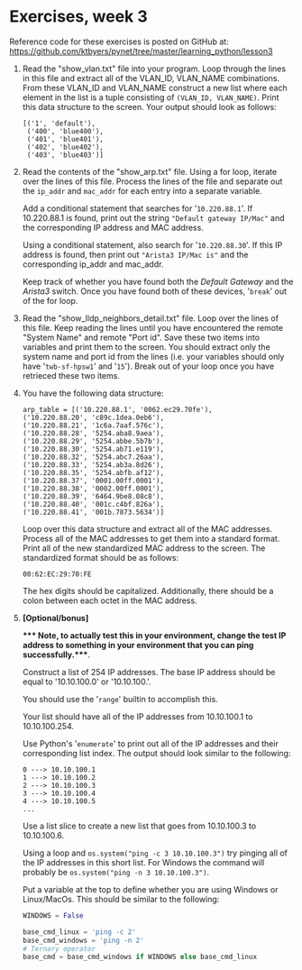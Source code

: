 # Exercises, week 3

Reference code for these exercises is posted on GitHub at:
https://github.com/ktbyers/pynet/tree/master/learning_python/lesson3

1.	Read the "show\_vlan.txt" file into your program. Loop through the lines in this file and extract all of the VLAN\_ID, VLAN\_NAME combinations. From these VLAN\_ID and VLAN\_NAME construct a new list where each element in the list is a tuple consisting of `(VLAN_ID, VLAN_NAME)`. Print this data structure to the screen. Your output should look as follows:

	```
	[('1', 'default'),
	 ('400', 'blue400'),
	 ('401', 'blue401'),
	 ('402', 'blue402'),
	 ('403', 'blue403')]
	```

2.	Read the contents of the "show\_arp.txt" file. Using a for loop, iterate over the lines of this file. Process the lines of the file and separate out the `ip_addr` and `mac_addr` for each entry into a separate variable.

	Add a conditional statement that searches for '`10.220.88.1`'. If 10.220.88.1 is found, print out the string `"Default gateway IP/Mac"` and the corresponding IP address and MAC address.

	Using a conditional statement, also search for '`10.220.88.30`'. If this IP address is found, then print out `"Arista3 IP/Mac is"` and the corresponding ip_addr and mac_addr.

	Keep track of whether you have found both the *Default Gateway* and the *Arista3* switch. Once you have found both of these devices, '`break`' out of the for loop.

3.	Read the "show\_lldp\_neighbors\_detail.txt" file. Loop over the lines of this file. Keep reading the lines until you have encountered the remote "System Name" and remote "Port id". Save these two items into variables and print them to the screen. You should extract only the system name and port id from the lines (i.e. your variables should only have '`twb-sf-hpsw1`' and '`15`'). Break out of your loop once you have retrieced these two items.

4.	You have the following data structure:

	```
	arp_table = [('10.220.88.1', '0062.ec29.70fe'),
	('10.220.88.20', 'c89c.1dea.0eb6'),
	('10.220.88.21', '1c6a.7aaf.576c'),
	('10.220.88.28', '5254.aba8.9aea'),
	('10.220.88.29', '5254.abbe.5b7b'),
	('10.220.88.30', '5254.ab71.e119'),
	('10.220.88.32', '5254.abc7.26aa'),
	('10.220.88.33', '5254.ab3a.8d26'),
	('10.220.88.35', '5254.abfb.af12'),
	('10.220.88.37', '0001.00ff.0001'),
	('10.220.88.38', '0002.00ff.0001'),
	('10.220.88.39', '6464.9be8.08c8'),
	('10.220.88.40', '001c.c4bf.826a'),
	('10.220.88.41', '001b.7873.5634')]
	```

	Loop over this data structure and extract all of the MAC addresses. Process all of the MAC addresses to get them into a standard format. Print all of the new standardized MAC address to the screen. The standardized format should be as follows:

	`00:62:EC:29:70:FE`

	The hex digits should be capitalized. Additionally, there should be a colon between each octet in the MAC address.

5.	**[Optional/bonus]**

	**\*\*\* Note, to actually test this in your environment, change the test IP address to something in your environment that you can ping successfully.\*\*\***.

	Construct a list of 254 IP addresses. The base IP address should be equal to '10.10.100.0' or '10.10.100.'.

	You should use the '`range`' builtin to accomplish this.

	Your list should have all of the IP addresses from 10.10.100.1 to 10.10.100.254.

	Use Python's '`enumerate`' to print out all of the IP addresses and their corresponding list index. The output should look similar to the following:

	```
	0 ---> 10.10.100.1
	1 ---> 10.10.100.2
	2 ---> 10.10.100.3
	3 ---> 10.10.100.4
	4 ---> 10.10.100.5
	...
	```

	Use a list slice to create a new list that goes from 10.10.100.3 to 10.10.100.6.

	Using a loop and `os.system("ping -c 3 10.10.100.3")` try pinging all of the IP addresses in this short list. For Windows the command will probably be `os.system("ping -n 3 10.10.100.3")`.

	Put a variable at the top to define whether you are using Windows or Linux/MacOs. This should be similar to the following:

	```python
	WINDOWS = False

	base_cmd_linux = 'ping -c 2'
	base_cmd_windows = 'ping -n 2'
	# Ternary operator
	base_cmd = base_cmd_windows if WINDOWS else base_cmd_linux
	```

